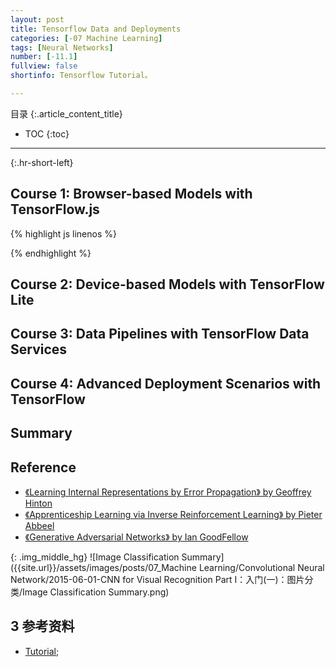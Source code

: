 ```yaml
---
layout: post
title: Tensorflow Data and Deployments 
categories: [-07 Machine Learning]
tags: [Neural Networks]
number: [-11.1]
fullview: false
shortinfo: Tensorflow Tutorial。

---
```

目录
{:.article_content_title}


* TOC
{:toc}

---
{:.hr-short-left}

## Course 1: Browser-based Models with TensorFlow.js

{% highlight js linenos %}
<html>

<head></head>
<script src="https://cdn.jsdelivr.net/npm/@tensorflow/tfjs@latest"></script>
<script lang="js">
  async function run() {
    const csvUrl = 'iris.csv';
    const trainingData = tf.data.csv(csvUrl, {
      columnConfigs: {
        species: {
          isLabel: true
        }
      }
    });
    console.log('==> trainingData', trainingData)
    const numOfFeatures = (await trainingData.columnNames()).length - 1;
    const numOfSamples = 150;
    const convertedData =
      trainingData.map(({ xs, ys }) => {
        const labels = [
          ys.species == "setosa" ? 1 : 0,
          ys.species == "virginica" ? 1 : 0,
          ys.species == "versicolor" ? 1 : 0
        ]
        const updatedData = { xs: Object.values(xs), ys: Object.values(labels) };
        console.log('==> updatedData', updatedData);
        return updatedData
      }).batch(10);

    const model = tf.sequential();
    model.add(tf.layers.dense({ inputShape: [numOfFeatures], activation: "sigmoid", units: 5 }))
    model.add(tf.layers.dense({ activation: "softmax", units: 3 }));

    model.compile({ loss: "categoricalCrossentropy", optimizer: tf.train.adam(0.06) });

    await model.fitDataset(convertedData,
      {
        epochs: 100,
        callbacks: {
          onEpochEnd: async (epoch, logs) => {
            console.log("Epoch: " + epoch + " Loss: " + logs.loss);
          }
        }
      });

    // Test Cases:

    // Setosa
    const testVal = tf.tensor2d([4.4, 2.9, 1.4, 0.2], [1, 4]);

    // Versicolor
    // const testVal = tf.tensor2d([6.4, 3.2, 4.5, 1.5], [1, 4]);

    // Virginica
    // const testVal = tf.tensor2d([5.8,2.7,5.1,1.9], [1, 4]);

    const prediction = model.predict(testVal);
    const pIndex = tf.argMax(prediction, axis = 1).dataSync();

    const classNames = ["Setosa", "Virginica", "Versicolor"];

    // alert(prediction)
    alert(classNames[pIndex])

  }
  run();
</script>

<body>
</body>

</html>
{% endhighlight %}


## Course 2: Device-based Models with TensorFlow Lite

## Course 3: Data Pipelines with TensorFlow Data Services

## Course 4: Advanced Deployment Scenarios with TensorFlow

## Summary




## Reference

- [《Learning Internal Representations by Error Propagation》 by Geoffrey Hinton](https://web.stanford.edu/class/psych209a/ReadingsByDate/02_06/PDPVolIChapter8.pdf)
- [《Apprenticeship Learning via Inverse Reinforcement Learning》 by Pieter Abbeel](https://ai.stanford.edu/~ang/papers/icml04-apprentice.pdf)
- [《Generative Adversarial Networks》 by Ian GoodFellow](https://arxiv.org/pdf/1406.2661.pdf)

{: .img_middle_hg}
![Image Classification Summary]({{site.url}}/assets/images/posts/07_Machine Learning/Convolutional Neural Network/2015-06-01-CNN for Visual Recognition Part I：入门(一)：图片分类/Image Classification Summary.png)

## 3 参考资料 ##

- [Tutorial](https://www.coursera.org/learn/aws-machine-learning/home/welcome);









